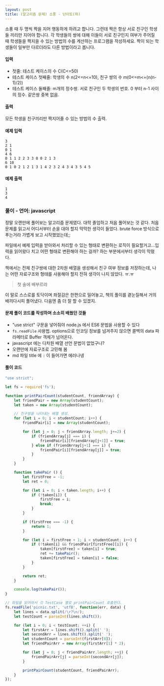 ```yaml
---
layout: post
title: (알고리즘 문제) 소풍 - 난이도(하)
---
```


소풍 때 두 명씩 짝을 지어 행동하게 하려고 합니다. 그런데 짝은 항상 서로 친구인 학생들 끼리만 지어야 합니다. 각 학생들의 쌍에 대해 이들이 서로 친구인지 여부가 주어질 때 학생들을 짝지을 수 있는 방법의 수를 계산하는 프로그램을 작성하세요. 짝이 되는 학생들이 일부만 다르더라도 다른 방법이라고 봅니다.

#### 입력
- 첫줄: 테스트 케이스의 수 C(C<=50)
- 테스트 케이스 첫째줄: 학생의 수 n(2<=n<=10), 친구 쌍의 수 m(0<=m<=(n(n-1)/2))
- 테스트 케이스 둘째줄: m개의 정수쌍. 서로 친구인 두 학생의 번호. 0 부터 n-1 사이의 정수. 같은쌍 중복 없음.

#### 출력
모든 학생을 친구끼리만 짝지어줄 수 있는 방법의 수 출력.

#### 예제 입력
```
3
2 1
0 1
4 6
0 1 1 2 2 3 3 0 0 2 1 3
6 10
0 1 0 2 1 2 1 3 1 4 2 3 2 4 3 4 3 5 4 5
```

#### 예제 출력
```
1
3
4
```

### 풀이 - 언어: javascript
정말 오랜만에 풀어보는 알고리즘 문제였다. 대학 졸업하고 처음 풀어보는 것 같다. 처음 문제를 읽고서 어디서부터 손을 대야 할지 막막한 생각이 들었다. brute force 방식으로 푸는거라 가볍게 보고 시작했었는데;;

파일에서 예제 입력을 받아와서 처리할 수 있는 형태로 변환하는 로직이 필요할거고...입력을 읽어왔다 치고 어떤 형태로 변환해야 하는 걸까? 하는 부분에서부터 생각이 막혔다.

책에서는 전체 친구쌍에 대한 2차원 배열을 생성해서 친구 여부 정보를 저장하는데, 나는 어떤 자료구조와 형태를 사용해야 할지 전혀 생각이 나지 않았다. ㅠ.ㅠ

> 첫 술에 배부르랴

이 말로 스스로를 토닥이며 좌절감은 한편으로 밀어놓고, 책의 풀이를 곁눈질해서 거의 배끼다시피 풀어냈다. 다음엔 좀 더 잘 할 수 있겠지.

#### 문제 풀이 코드를 작성하며 소소히 배웠던 것들
- "use strict" 구문을 넣어줘야 node.js 에서 ES6 문법을 사용할 수 있다
- `fs.readFile` 사용법. options으로 인코딩 정보를 넘겨주지 않으면 콜백의 data 파라메터로 Buffer 객체가 넘어온다.
- javascript 에는 다차원 배열 선언 문법이 없었구나?
- 오랜만에 자료구조로 고민해 봄
- md 파일 title 에 `:` 이 들어가면 에러나넹

#### 풀이 코드
```javascript
"use strict";

let fs = require('fs');

function printPairCount(studentCount, friendArray) {
    let friendPair = new Array(studentCount);
    let taken = new Array(studentCount);

    // 친구쌍을 나타내는 배열 생성.
    for (let i = 0; i < studentCount; i++) {
        friendPair[i] = new Array(studentCount);

        for (let j = 0; j < friendArray.length; j+=2) {
            if (friendArray[j] === i) {
                friendPair[i][friendArray[j+1]] = true;
            } else if (friendArray[j+1] === i) {
                friendPair[i][friendArray[j]] = true;
            }
        }
    }

    function takePair () {
        let firstFree = -1;
        let ret = 0;

        for (let i = 0; i < taken.length; i++) {
            if (!taken[i]) {
                firstFree = i;
                break;
            }
        }

        if (firstFree === -1) {
            return 1;
        }

        for (let i = firstFree + 1; i < studentCount; i++) {
            if (!taken[i] && friendPair[firstFree][i]) {
                taken[firstFree] = taken[i] = true;
                ret += takePair();
                taken[firstFree] = taken[i] = false;
            }
        }

        return ret;
    }

    console.log(takePair());
}

// 파일을 읽어와서 각 TestCase 별로 printPairCount 호출한다.
fs.readFile('picnic.txt', 'utf8', function(err, data) {
    let lines = data.split(/\r?\n/);
    let testCount = parseInt(lines.shift());

    for (let i = 0; i < testCount; ++i) {
        let firstArr = lines.shift().split(' ');
        let secondArr = lines.shift().split(' ');
        let studentCount = parseInt(firstArr[0]);
        let friendPairArr = new Array(firstArr[1] * 2);

        for (let j = 0; j < friendPairArr.length; ++j) {
            friendPairArr[j] = parseInt(secondArr[j]);
        }

        printPairCount(studentCount, friendPairArr);
    }
});
```
